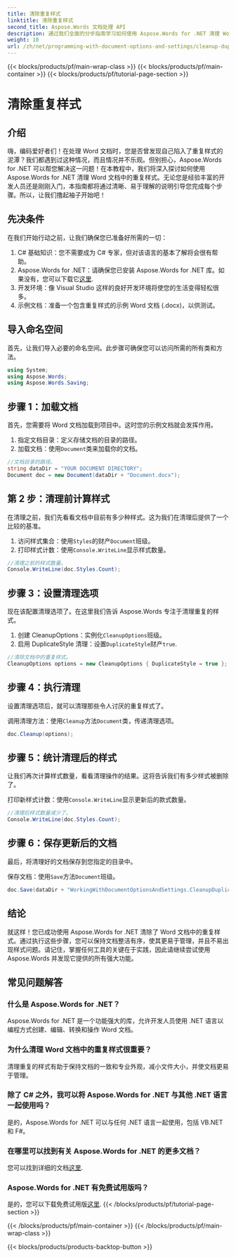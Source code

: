 ```yaml
---
title: 清除重复样式
linktitle: 清除重复样式
second_title: Aspose.Words 文档处理 API
description: 通过我们全面的分步指南学习如何使用 Aspose.Words for .NET 清理 Word 文档中的重复样式。
weight: 10
url: /zh/net/programming-with-document-options-and-settings/cleanup-duplicate-style/
---
```


{{< blocks/products/pf/main-wrap-class >}}
{{< blocks/products/pf/main-container >}}
{{< blocks/products/pf/tutorial-page-section >}}

# 清除重复样式

## 介绍

嗨，编码爱好者们！在处理 Word 文档时，您是否曾发现自己陷入了重复样式的泥潭？我们都遇到过这种情况，而且情况并不乐观。但别担心，Aspose.Words for .NET 可以帮您解决这一问题！在本教程中，我们将深入探讨如何使用 Aspose.Words for .NET 清理 Word 文档中的重复样式。无论您是经验丰富的开发人员还是刚刚入门，本指南都将通过清晰、易于理解的说明引导您完成每个步骤。所以，让我们撸起袖子开始吧！

## 先决条件

在我们开始行动之前，让我们确保您已准备好所需的一切：

1. C# 基础知识：您不需要成为 C# 专家，但对该语言的基本了解将会很有帮助。
2. Aspose.Words for .NET：请确保您已安装 Aspose.Words for .NET 库。如果没有，您可以下载它[这里](https://releases.aspose.com/words/net/).
3. 开发环境：像 Visual Studio 这样的良好开发环境将使您的生活变得轻松很多。
4. 示例文档：准备一个包含重复样式的示例 Word 文档 (.docx)，以供测试。

## 导入命名空间

首先，让我们导入必要的命名空间。此步骤可确保您可以访问所需的所有类和方法。

```csharp
using System;
using Aspose.Words;
using Aspose.Words.Saving;
```

## 步骤 1：加载文档

首先，您需要将 Word 文档加载到项目中。这时您的示例文档就会发挥作用。

1. 指定文档目录：定义存储文档的目录的路径。
2. 加载文档：使用`Document`类来加载你的文档。

```csharp
//文档目录的路径。
string dataDir = "YOUR DOCUMENT DIRECTORY";
Document doc = new Document(dataDir + "Document.docx");
```

## 第 2 步：清理前计算样式

在清理之前，我们先看看文档中目前有多少种样式。这为我们在清理后提供了一个比较的基准。

1. 访问样式集合：使用`Styles`的财产`Document`班级。
2. 打印样式计数：使用`Console.WriteLine`显示样式数量。

```csharp
//清理之前的样式数量。
Console.WriteLine(doc.Styles.Count);
```

## 步骤 3：设置清理选项

现在该配置清理选项了。在这里我们告诉 Aspose.Words 专注于清理重复的样式。

1. 创建 CleanupOptions：实例化`CleanupOptions`班级。
2. 启用 DuplicateStyle 清理：设置`DuplicateStyle`财产`true`.

```csharp
//清除文档中的重复样式。
CleanupOptions options = new CleanupOptions { DuplicateStyle = true };
```

## 步骤 4：执行清理

设置清理选项后，就可以清理那些令人讨厌的重复样式了。

调用清理方法：使用`Cleanup`方法`Document`类，传递清理选项。

```csharp
doc.Cleanup(options);
```

## 步骤 5：统计清理后的样式

让我们再次计算样式数量，看看清理操作的结果。这将告诉我们有多少样式被删除了。

打印新样式计数：使用`Console.WriteLine`显示更新后的款式数量。

```csharp
//清理后样式数量减少了。
Console.WriteLine(doc.Styles.Count);
```

## 步骤 6：保存更新后的文档

最后，将清理好的文档保存到您指定的目录中。

保存文档：使用`Save`方法`Document`班级。

```csharp
doc.Save(dataDir + "WorkingWithDocumentOptionsAndSettings.CleanupDuplicateStyle.docx");
```

## 结论

就这样！您已成功使用 Aspose.Words for .NET 清除了 Word 文档中的重复样式。通过执行这些步骤，您可以保持文档整洁有序，使其更易于管理，并且不易出现样式问题。请记住，掌握任何工具的关键在于实践，因此请继续尝试使用 Aspose.Words 并发现它提供的所有强大功能。

## 常见问题解答

### 什么是 Aspose.Words for .NET？
Aspose.Words for .NET 是一个功能强大的库，允许开发人员使用 .NET 语言以编程方式创建、编辑、转换和操作 Word 文档。

### 为什么清理 Word 文档中的重复样式很重要？
清理重复的样式有助于保持文档的一致和专业外观，减小文件大小，并使文档更易于管理。

### 除了 C# 之外，我可以将 Aspose.Words for .NET 与其他 .NET 语言一起使用吗？
是的，Aspose.Words for .NET 可以与任何 .NET 语言一起使用，包括 VB.NET 和 F#。

### 在哪里可以找到有关 Aspose.Words for .NET 的更多文档？
您可以找到详细的文档[这里](https://reference.aspose.com/words/net/).

### Aspose.Words for .NET 有免费试用版吗？
是的，您可以下载免费试用版[这里](https://releases.aspose.com/).
{{< /blocks/products/pf/tutorial-page-section >}}

{{< /blocks/products/pf/main-container >}}
{{< /blocks/products/pf/main-wrap-class >}}

{{< blocks/products/products-backtop-button >}}
